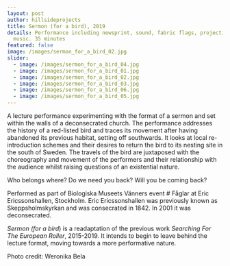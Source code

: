 ```yaml
---
layout: post
author: hillsideprojects
title: Sermon (for a bird), 2019
details: Performance including newsprint, sound, fabric flags, projection and
  music. 35 minutes
featured: false
image: /images/sermon_for_a_bird_02.jpg
slider:
  - image: /images/sermon_for_a_bird_04.jpg
  - image: /images/sermon_for_a_bird_01.jpg
  - image: /images/sermon_for_a_bird_02.jpg
  - image: /images/sermon_for_a_bird_03.jpg
  - image: /images/sermon_for_a_bird_06.jpg
  - image: /images/sermon_for_a_bird_05.jpg
---
```

A lecture performance experimenting with the format of a sermon and set within the walls of a deconsecrated church. The performance addresses the history of a red-listed bird and traces its movement after having abandoned its previous habitat, setting off southwards. It looks at local re-introduction schemes and their desires to return the bird to its nesting site in the south of Sweden. The travels of the bird are juxtaposed with the choreography and movement of the performers and their relationship with the audience whilst raising questions of an existential nature.

Who belongs where? Do we need you back? Will you be coming back?

Performed as part of Biologiska Museets Vänners event # Fåglar at Eric Ericssonshallen, Stockholm. Eric Ericssonshallen was previously known as Skeppsholmskyrkan and was consecrated in 1842. In 2001 it was deconsecrated.

*Sermon (for a bird*) is a readaptation of the previous work *Searching For The European Roller*, 2015-2019. It intends to begin to leave behind the lecture format, moving towards a more performative nature. 

Photo credit: Weronika Bela